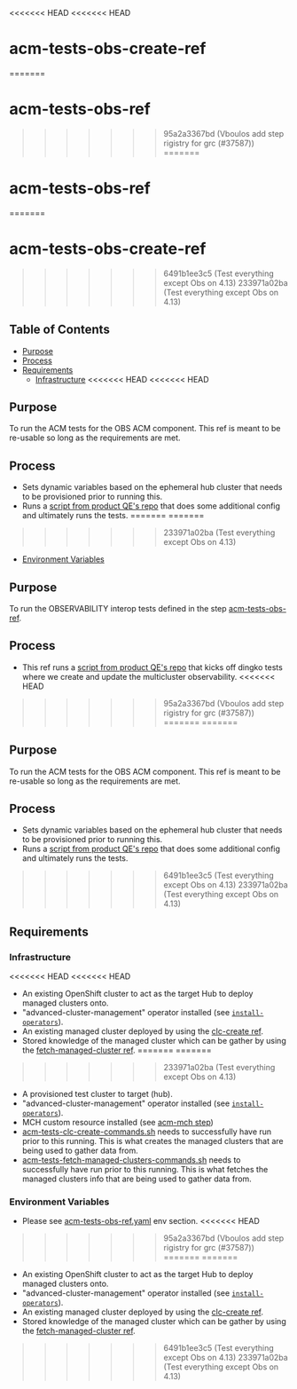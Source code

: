 <<<<<<< HEAD
<<<<<<< HEAD
# acm-tests-obs-create-ref<!-- omit from toc -->
=======
# acm-tests-obs-ref<!-- omit from toc -->
>>>>>>> 95a2a3367bd (Vboulos add step rigistry for grc (#37587))
=======
# acm-tests-obs-ref<!-- omit from toc -->
=======
# acm-tests-obs-create-ref<!-- omit from toc -->
>>>>>>> 6491b1ee3c5 (Test everything except Obs on 4.13)
>>>>>>> 233971a02ba (Test everything except Obs on 4.13)

## Table of Contents<!-- omit from toc -->
- [Purpose](#purpose)
- [Process](#process)
- [Requirements](#requirements)
  - [Infrastructure](#infrastructure)
<<<<<<< HEAD
<<<<<<< HEAD

## Purpose

To run the ACM tests for the OBS ACM component.
This ref is meant to be re-usable so long as the requirements are met.

## Process

- Sets dynamic variables based on the ephemeral hub cluster that needs to be provisioned prior to running this.
- Runs a [script from product QE's repo](https://github.com/stolostron/observability_core_automation/blob/release-2.7/execute_obs_interop_commands.sh) that does some additional config and ultimately runs the tests.
=======
=======
>>>>>>> 233971a02ba (Test everything except Obs on 4.13)
  - [Environment Variables](#environment-variables)

## Purpose

To run the OBSERVABILITY interop tests defined in the step [acm-tests-obs-ref](../obs/README.md).


## Process

- This ref runs a [script from product QE's repo](https://github.com/stolostron/observability_core_automation/blob/release-2.7/execute_obs_interop_commands.sh) that kicks off dingko tests where we create and update the multicluster observability.
<<<<<<< HEAD
>>>>>>> 95a2a3367bd (Vboulos add step rigistry for grc (#37587))
=======
=======

## Purpose

To run the ACM tests for the OBS ACM component.
This ref is meant to be re-usable so long as the requirements are met.

## Process

- Sets dynamic variables based on the ephemeral hub cluster that needs to be provisioned prior to running this.
- Runs a [script from product QE's repo](https://github.com/stolostron/observability_core_automation/blob/release-2.7/execute_obs_interop_commands.sh) that does some additional config and ultimately runs the tests.
>>>>>>> 6491b1ee3c5 (Test everything except Obs on 4.13)
>>>>>>> 233971a02ba (Test everything except Obs on 4.13)

## Requirements


### Infrastructure

<<<<<<< HEAD
<<<<<<< HEAD
- An existing OpenShift cluster to act as the target Hub to deploy managed clusters onto.
- "advanced-cluster-management" operator installed (see [`install-operators`](../../../step-registry/install-operators/README.md)).
- An existing managed cluster deployed by using the [clc-create ref](https://steps.ci.openshift.org/reference/acm-tests-clc-create).
- Stored knowledge of the managed cluster which can be gather by using the [fetch-managed-cluster ref](https://steps.ci.openshift.org/reference/acm-fetch-managed-clusters).
=======
=======
>>>>>>> 233971a02ba (Test everything except Obs on 4.13)
- A provisioned test cluster to target (hub).
- "advanced-cluster-management" operator installed (see [`install-operators`](../../../step-registry/install-operators/README.md)).
- MCH custom resource installed (see [acm-mch step](../mch/README.md))
- [acm-tests-clc-create-commands.sh](../tests/clc/acm-tests-clc-create-commands.sh) needs to successfully have run prior to this running. This is what creates the managed clusters that are being used to gather data from.
- [acm-tests-fetch-managed-clusters-commands.sh](../tests/fetch-managed-clusters/acm-tests-fetch-managed-clusters-commands.sh) needs to successfully have run prior to this running. This is what fetches the managed clusters info that are being used to gather data from.

### Environment Variables

- Please see [acm-tests-obs-ref.yaml](acm-tests-obs-ref.yaml) env section.
<<<<<<< HEAD
>>>>>>> 95a2a3367bd (Vboulos add step rigistry for grc (#37587))
=======
=======
- An existing OpenShift cluster to act as the target Hub to deploy managed clusters onto.
- "advanced-cluster-management" operator installed (see [`install-operators`](../../../step-registry/install-operators/README.md)).
- An existing managed cluster deployed by using the [clc-create ref](https://steps.ci.openshift.org/reference/acm-tests-clc-create).
- Stored knowledge of the managed cluster which can be gather by using the [fetch-managed-cluster ref](https://steps.ci.openshift.org/reference/acm-fetch-managed-clusters).
>>>>>>> 6491b1ee3c5 (Test everything except Obs on 4.13)
>>>>>>> 233971a02ba (Test everything except Obs on 4.13)
